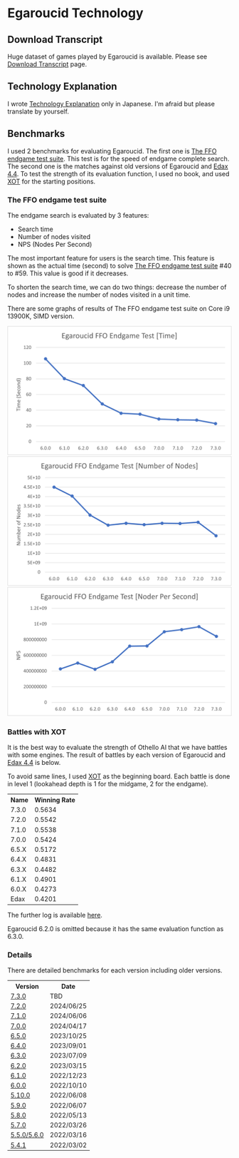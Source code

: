 # Egaroucid Technology



## Download Transcript

Huge dataset of games played by Egaroucid is available. Please see [Download Transcript](./transcript) page.



## Technology Explanation

I wrote [Technology Explanation](https://www.egaroucid.nyanyan.dev/ja/technology/explanation/) only in Japanese. I'm afraid but please translate by yourself.



## Benchmarks

I used 2 benchmarks for evaluating Egaroucid. The first one is [The FFO endgame test suite](http://www.radagast.se/othello/ffotest.html). This test is for the speed of endgame complete search. The second one is the matches against old versions of Egaroucid and [Edax 4.4](https://github.com/abulmo/edax-reversi/releases/tag/v4.4). To test the strength of its evaluation function, I used no book, and used [XOT](https://berg.earthlingz.de/xot/aboutxot.php?lang=en) for the starting positions.

### The FFO endgame test suite

The endgame search is evaluated by 3 features:

<ul>
    <li>Search time</li>
    <li>Number of nodes visited</li>
    <li>NPS (Nodes Per Second)</li>
</ul>

The most important feature for users is the search time. This feature is shown as the actual time (second) to solve [The FFO endgame test suite](http://www.radagast.se/othello/ffotest.html) #40 to #59. This value is good if it decreases.

To shorten the search time, we can do two things: decrease the number of nodes and increase the number of nodes visited in a unit time.

There are some graphs of results of The FFO endgame test suite on Core i9 13900K, SIMD version.

<div class="centering_box">
	<img class="pic2" src="img/ffo_time.png">
    <img class="pic2" src="img/ffo_node.png">
    <img class="pic2" src="img/ffo_nps.png">
</div>


### Battles with XOT

It is the best way to evaluate the strength of Othello AI that we have battles with some engines. The result of battles by each version of Egaroucid and [Edax 4.4](https://github.com/abulmo/edax-reversi/releases/tag/v4.4) is below.

To avoid same lines, I used [XOT](https://berg.earthlingz.de/xot/aboutxot.php?lang=en) as the beginning board. Each battle is done in level 1 (lookahead depth is 1 for the midgame, 2 for the endgame).

<div class="table_wrapper"><table>
<tr><th>Name</th><th>Winning Rate</th></tr>
<tr><td>7.3.0</td><td>0.5634</td></tr>
<tr><td>7.2.0</td><td>0.5542</td></tr>
<tr><td>7.1.0</td><td>0.5538</td></tr>
<tr><td>7.0.0</td><td>0.5424</td></tr>
<tr><td>6.5.X</td><td>0.5172</td></tr>
<tr><td>6.4.X</td><td>0.4831</td></tr>
<tr><td>6.3.X</td><td>0.4482</td></tr>
<tr><td>6.1.X</td><td>0.4901</td></tr>
<tr><td>6.0.X</td><td>0.4273</td></tr>
<tr><td>Edax</td><td>0.4201</td></tr>
</table></div>











The further log is available [here](./battle.txt).

Egaroucid 6.2.0 is omitted because it has the same evaluation function as 6.3.0.



### Details

There are detailed benchmarks for each version including older versions.

<div class="table_wrapper"><table>
	<tr>
		<th>Version</th>
		<th>Date</th>
	</tr>
    <tr>
		<td><a href="./benchmarks/7_3_0/">7.3.0</a></td>
		<td>TBD</td>
	</tr>
    <tr>
		<td><a href="./benchmarks/7_2_0/">7.2.0</a></td>
		<td>2024/06/25</td>
	</tr>
    <tr>
		<td><a href="./benchmarks/7_1_0/">7.1.0</a></td>
		<td>2024/06/06</td>
	</tr>
    <tr>
		<td><a href="./benchmarks/7_0_0/">7.0.0</a></td>
		<td>2024/04/17</td>
	</tr>
    <tr>
		<td><a href="./benchmarks/6_5_0/">6.5.0</a></td>
		<td>2023/10/25</td>
	</tr>
    <tr>
		<td><a href="./benchmarks/6_4_0/">6.4.0</a></td>
		<td>2023/09/01</td>
	</tr>
    <tr>
		<td><a href="./benchmarks/6_3_0/">6.3.0</a></td>
		<td>2023/07/09</td>
	</tr>
    <tr>
		<td><a href="./benchmarks/6_2_0/">6.2.0</a></td>
		<td>2023/03/15</td>
	</tr>
    <tr>
		<td><a href="./benchmarks/6_1_0/">6.1.0</a></td>
		<td>2022/12/23</td>
	</tr>
	<tr>
		<td><a href="./benchmarks/6_0_0/">6.0.0</a></td>
		<td>2022/10/10</td>
	</tr>
    	<tr>
		<td><a href="./benchmarks/5_10_0/">5.10.0</a></td>
		<td>2022/06/08</td>
	</tr>
    	<tr>
		<td><a href="./benchmarks/5_9_0/">5.9.0</a></td>
		<td>2022/06/07</td>
	</tr>
    	<tr>
		<td><a href="./benchmarks/5_8_0/">5.8.0</a></td>
		<td>2022/05/13</td>
	</tr>
    	<tr>
		<td><a href="./benchmarks/5_7_0/">5.7.0</a></td>
		<td>2022/03/26</td>
	</tr>
    	<tr>
		<td><a href="./benchmarks/5_5_0/">5.5.0/5.6.0</a></td>
		<td>2022/03/16</td>
	</tr>
    <tr>
		<td><a href="./benchmarks/5_4_1/">5.4.1</a></td>
		<td>2022/03/02</td>
	</tr>
</table></div>





